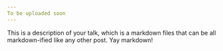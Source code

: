 ```yaml
---
To be uploaded soon
---
```


This is a description of your talk, which is a markdown files that can be all markdown-ified like any other post. Yay markdown!
